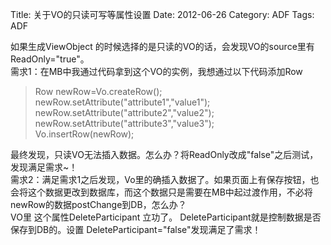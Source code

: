 Title: 关于VO的只读可写等属性设置
Date: 2012-06-26
Category: ADF
Tags: ADF

<p>如果生成ViewObject 的时候选择的是只读的VO的话，会发现VO的source里有ReadOnly="true"。<br />
需求1：在MB中我通过代码拿到这个VO的实例，我想通过以下代码添加Row
<div>
<blockquote>Row newRow=Vo.createRow();<br />
newRow.setAttribute("attribute1","value1");<br />
newRow.setAttribute("attribute2","value2");<br />
newRow.setAttribute("attribute3","value3");<br />
Vo.insertRow(newRow);</blockquote>
</div>
最终发现，只读VO无法插入数据。怎么办？将ReadOnly改成"false"之后测试，发现满足需求~！<br />
需求2：满足需求1之后发现，Vo里的确插入数据了。如果页面上有保存按钮，也会将这个数据更改到数据库，而这个数据只是需要在MB中起过渡作用，不必将newRow的数据postChange到DB，怎么办？<br />
VO里 这个属性DeleteParticipant 立功了。 DeleteParticipant就是控制数据是否保存到DB的。设置 DeleteParticipant="false"发现满足了需求！</p>
